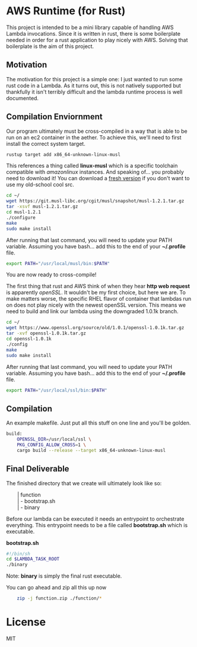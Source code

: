 # AWS Runtime (for Rust)
This project is intended to be a mini library capable of handling AWS Lambda invocations. Since it is written in rust, there is some boilerplate needed in order for a rust application to play nicely with AWS. Solving that boilerplate is the aim of this project.

## Motivation
The motivation for this project is a simple one: I just wanted to run some rust code in a Lambda. As it turns out, this is not natively supported but thankfully it isn't terribly difficult and the lambda runtime process is well documented.

## Compilation Enviornment
Our program ultimately must be cross-compiled in a way that is able to be run on an ec2 container in the aether. To achieve this, we'll need to first install the correct system target.

``` bash
rustup target add x86_64-unknown-linux-musl
```

This references a thing called **linux-musl** which is a specific toolchain compatible with *amazonlinux* instances. And speaking of... you probably need to download it! You can download a [fresh version](https://git.musl-libc.org/cgit/musl/) if you don't want to use my old-school cool src.

``` bash
cd ~/
wget https://git.musl-libc.org/cgit/musl/snapshot/musl-1.2.1.tar.gz
tar -xsvf musl-1.2.1.tar.gz
cd musl-1.2.1
./configure
make
sudo make install
```

After running that last command, you will need to update your PATH variable. Assuming you have bash... add this to the end of your **~/.profile** file.

``` bash
export PATH="/usr/local/musl/bin:$PATH"
```

You are now ready to cross-compile!

The first thing that rust and AWS think of when they hear **http web request** is apparently *openSSL*. It wouldn't be my first choice, but here we are. To make matters worse, the specific RHEL flavor of container that lambdas run on does not play nicely with the newest openSSL version. This means we need to build and link our lambda using the downgraded 1.0.1k branch.

``` bash
cd ~/
wget https://www.openssl.org/source/old/1.0.1/openssl-1.0.1k.tar.gz
tar -xvf openssl-1.0.1k.tar.gz
cd openssl-1.0.1k
./config
make
sudo make install
```

After running that last command, you will need to update your PATH variable. Assuming you have bash... add this to the end of your **~/.profile** file.

``` bash
export PATH="/usr/local/ssl/bin:$PATH"
```

## Compilation
An example makefile. Just put all this stuff on one line and you'll be golden.
```bash
build:
	OPENSSL_DIR=/usr/local/ssl \
    PKG_CONFIG_ALLOW_CROSS=1 \
    cargo build --release --target x86_64-unknown-linux-musl
```

## Final Deliverable
The finished directory that we create will ultimately look like so:
<div style="padding-left: 30px">
| function
<br/>|&nbsp;-&nbsp;bootstrap.sh
<br/>|&nbsp;-&nbsp;binary
</div>


Before our lambda can be executed it needs an entrypoint to orchestrate everything. This entrypoint needs to be a file called **bootstrap.sh** which is executable.

**bootstrap.sh**
```bash
#!/bin/sh
cd $LAMBDA_TASK_ROOT
./binary
```

Note: **binary** is simply the final rust executable.

You can go ahead and zip all this up now

```bash
    zip -j function.zip ./function/*
```

# License
MIT
